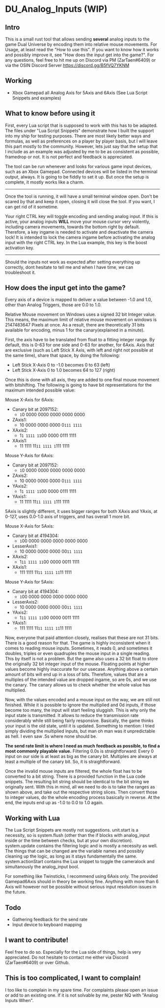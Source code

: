 # DU_Analog_Inputs (WIP)
## Intro
This is a small rust tool that allows sending **several** analog inputs to the game Dual Universe by encoding them into relative mouse movements.
For Usage, at least read the "How to use this". If you want to know how it works and possibly improve it, see "How does the input get into the game?".
For any questions, feel free to hit me up on Discord via PM (ZarTaen#6409) or via the OSIN Discord Server https://discord.gg/B5fVQ7YKNM

## Working
- Xbox Gamepad all Analog Axis for 5Axis and 6Axis (See Lua Script Snippets and examples)

## What to know before using it
First, every Lua script that is supposed to work with this has to be adapted. The files under "Lua Script Snippets" demonstrate how I built the support into my ship for testing purposes.
There are most likely better ways and formulas, as well as preferences on a player by player basis, but I will leave this part mostly to the community.
However, lets just say that the setup that I include as an example was adjusted by me to be as consistent as possible, framedrop or not. It is not perfect and feedback is appreciated.

The tool can be run whenever and looks for various game input devices, such as an Xbox Gamepad. Connected devices will be listed in the terminal output, always.
It is going to be fiddly to set it up. But once the setup is complete, it mostly works like a charm.

---

Once the tool is running, it will have a small terminal window open. Don't be scared by that and keep it open, closing it will close the tool.
If you want, I can get rid of it sometime. 

Your right CTRL key will toggle encoding and sending analog input. If this is active, your analog inputs **WILL** move your mouse cursor very violently, including camera movements, towards the bottom right by default. Therefore, a key ingame is needed to activate and deactivate the camera lock!
It is intended to lock the camera ingame before activating the analog input with the right CTRL key. In the Lua example, this key is the boost activation key.

---

Should the inputs not work as expected after setting everything up correctly, dont hesitate to tell me and when I have time, we can troubleshoot it.

## How does the input get into the game?
Every axis of a device is mapped to deliver a value between -1.0 and 1.0, other than Analog Triggers, those are 0.0 to 1.0.

Relative Mouse movement on Windows uses a signed 32 bit Integer value. This means, the maximum limit of relative mouse movement on windows is
2147483647 Pixels at once. As a result, there are theoretically 31 bits available for encoding, minus 1 for the canary(explained in a minute).

First, the axis have to be translated from float to a fitting integer range. By default, this is 0-63 for one side and 0-63 for another, for 6Axis.
Axis that are exclusive (such as Left Stick X Axis, with left and right not possible at the same time), share that space, by doing the following:

- Left Stick X-Axis 0 to -1.0 becomes 0 to 63 (left)
- Left Stick X-Axis 0 to 1.0 becomes 64 to 127 (right)

Once this is done with all axis, they are added to one final mouse movement with bitshifting. The following is going to have bit representations for the maximum intended possible value:

Mouse X-Axis for 6Axis:
* Canary bit at 2097152: 
  * `1`0 0000 0000 0000 0000 0000
* ZAxis1: 
  * 10 0000 0000 0000 0`111 1111`
* XAxis2: 
  * 1`1 1111 11`00 0000 0111 1111
* XAxis1: 
  * 11 1111 11`11 1111 1`111 1111

Mouse Y-Axis for 6Axis:
* Canary bit at 2097152: 
  * `1`0 0000 0000 0000 0000 0000
* ZAxis2: 
  * 10 0000 0000 0000 0`111 1111`
* YAxis2: 
  * 1`1 1111 11`00 0000 0111 1111
* YAxis1: 
  * 11 1111 11`11 1111 1`111 1111


5Axis is slightly different, it uses bigger ranges for both XAxis and YAxis, at 0-127, uses 0.0-1.0 axis of triggers, and has overall 1 more bit.

Mouse X-Axis for 5Axis:
* Canary bit at 4194304: 
  * `1`00 0000 0000 0000 0000 0000
* LesserAxis1: 
  * 10 0000 0000 0000 00`11 1111`
* XAxis2: 
  * 1`11 1111 11`00 0000 0011 1111
* XAxis1: 
  * 111 1111 11`11 1111 11`11 1111

Mouse Y-Axis for 5Axis:
* Canary bit at 4194304: 
  * `1`00 0000 0000 0000 0000 0000
* LesserAxis2: 
  * 10 0000 0000 0000 00`11 1111`
* YAxis2: 
  * 1`11 1111 11`00 0000 0011 1111
* YAxis1: 
  * 111 1111 11`11 1111 11`11 1111

Now, everyone that paid attention closely, realises that these are not 31 bits. There is a good reason for that. The game is highly inconsistent when it comes to reading mouse inputs. Sometimes, it reads 0, and sometimes it doubles, triples or even quadruples the mouse input in a single reading.
This by itself is not a problem. But the game also uses a 32 bit float to store the originally 32 bit integer input of the mouse. Floating points at higher values become highly inaccurate for our usecase. Anything above a certain amount of bits will end up in a loss of bits.
Therefore, values that are a multiples of the intended value are dropped ingame, so are 0s, and we use the canary. The canary allows us to check whether the whole value has multiplied.

Now, with the values encoded and a mouse input on the way, we are still not finished. While it is possible to ignore the multiplied and 0d inputs, if those become too many, the input will start feeling sluggish.
This is why only the input state is transmitted. It allows to reduce the transmission rate considerably while still being fairly responsive. Basically, the game thinks your input is the old state, until it is updated.
Something to mention: I tried simply dividing the multiplied inputs, but man oh man was it unpredictable as hell. I even saw .5s where none should be.

**The send rate limit is where I need as much feedback as possible, to find a most commonly playable value.**
Filtering 0.0s is straightforward: Every 0 input on our side is at least as big as the canary bit.
Multiples are always at least a multiple of the canary bit. So, it is straightforward.

Once the invalid mouse inputs are filtered, the whole float has to be converted to a bit string. There is a provided function in the Lua code snippets. The resulting bit string should be identical to the bit string we originally sent.
With this in mind, all we need to do is to take the ranges as shown above, and take out the respective string slices. Then convert those to integer values, do the whole encoding process basically in reverse.
At the end, the inputs end up as -1.0 to 0.0 to 1.0 again.

## Working with Lua
The Lua Script Snippets are mostly not suggestions. unit.start is a necessity, so is system.flush (other than the if blocks with analog_input inside or the time between checks, but at your own discretion).
system.update contains the filtering logic and is mostly a necessity as well. The things that can be changed are the variable names and possibly cleaning up the logic, as long as it stays fundamentally the same.
system.actionStart contains the Lua snippet to toggle the cameralock and simultanously the analog_input bool. 

For something like Twinsticks, I recommend using 6Axis only. The provided Gamepad6Axis should in theory be working fine. Anything with more than 6 Axis will however not be possible without serious input resolution issues in the future.

## Todo
- Gathering feedback for the send rate
- Input device to keyboard mapping

## I want to contribute!
Feel free to do so. Especially for the Lua side of things, help is very appreciated. Do not hesitate to contact me either via Discord (ZarTaen#6409)
or over Github.

## This is too complicated, I want to complain!
I too like to complain in my spare time. For complaints please open an issue or add to an existing one. If it is not solvable by me, pester NQ with "Analog Inputs When".
